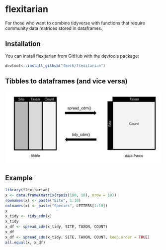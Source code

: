 # flexitarian

<!-- badges: start -->
<!-- badges: end -->

For those who want to combine tidyverse with functions that require community data matrices stored in dataframes.

## Installation

You can install flexitarian from GitHub with the devtools package:

``` r
devtools::install_github("fkeck/flexitarian")  
```


## Tibbles to dataframes (and vice versa)
![](man/figures/flexitarian_fig.svg)

## Example

``` r
library(flexitarian)
x <- data.frame(matrix(rpois(100, 10), nrow = 10))
rownames(x) <- paste("Site", 1:10)
colnames(x) <- paste("Species", LETTERS[1:10])
x
x_tidy <- tidy_cdm(x)
x_tidy
x_df <- spread_cdm(x_tidy, SITE, TAXON, COUNT)
x_df
x_df <- spread_cdm(x_tidy, SITE, TAXON, COUNT, keep.order = TRUE)
all.equal(x, x_df)
```


